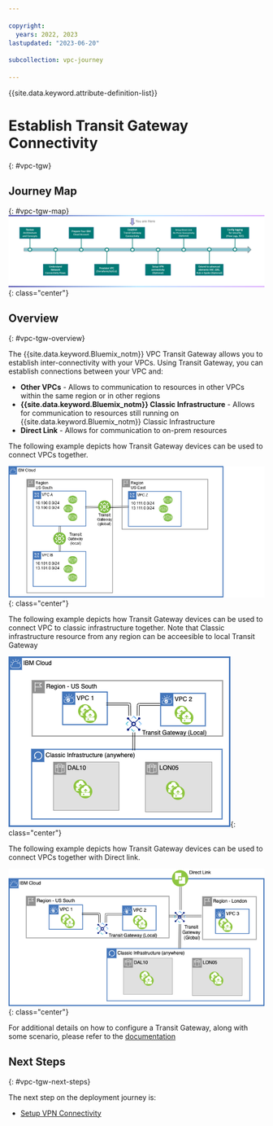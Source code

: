```yaml
---

copyright:
  years: 2022, 2023
lastupdated: "2023-06-20"

subcollection: vpc-journey

---
```


{{site.data.keyword.attribute-definition-list}}

# Establish Transit Gateway Connectivity
{: #vpc-tgw}

## Journey Map
{: #vpc-tgw-map}
![Architecture](images/tgw/journey-map.png){: class="center"}


## Overview
{: #vpc-tgw-overview}

The {{site.data.keyword.Bluemix_notm}} VPC Transit Gateway allows you to establish inter-connectivity with your VPCs. Using Transit Gateway, you can establish connections between your VPC and:

- **Other VPCs** - Allows to communication to resources in other VPCs within the same region or in other regions
- **{{site.data.keyword.Bluemix_notm}} Classic Infrastructure** - Allows for communication to resources still running on {{site.data.keyword.Bluemix_notm}} Classic Infrastructure
- **Direct Link** - Allows for communication to on-prem resources

The following example depicts how Transit Gateway devices can be used to connect VPCs together.

   ![Architecture](images/tgw/tgw-arch-sample1.png){: class="center"}
   
The following example depicts how Transit Gateway devices can be used to connect VPC to classic infrastructure together. Note that Classic infrastructure resource from any region can be acceesible to local Transit Gateway

   ![tgw-classic](images/tgw/vpc-to-classic-tgw.png){: class="center"}
   
The following example depicts how Transit Gateway devices can be used to connect VPCs together with Direct link.

   ![tgw-directlink](images/tgw/directlink-tgw.png){: class="center"}
   
For additional details on how to configure a Transit Gateway, along with some scenario, please refer to the [documentation](https://{DomainName}/docs/transit-gateway?topic=transit-gateway-about)


## Next Steps
{: #vpc-tgw-next-steps}

The next step on the deployment journey is:

* [Setup VPN Connectivity](/docs/vpc-journey?topic=vpc-journey-vpc-vpn)
